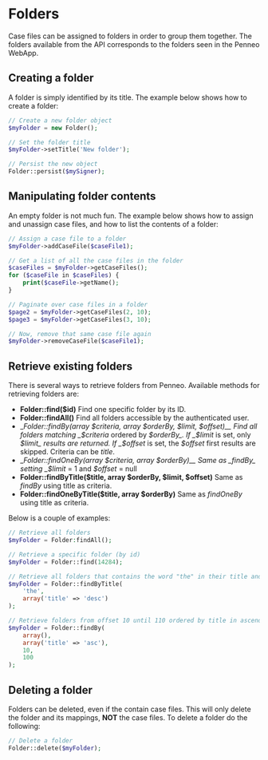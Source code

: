 # Folders
Case files can be assigned to folders in order to group them together. The folders available from the API corresponds to the folders seen in the Penneo WebApp.

## Creating a folder
A folder is simply identified by its title. The example below shows how to create a folder:

```php
// Create a new folder object
$myFolder = new Folder();

// Set the folder title
$myFolder->setTitle('New folder');

// Persist the new object
Folder::persist($mySigner);
```

## Manipulating folder contents
An empty folder is not much fun. The example below shows how to assign and unassign case files, and how to list the contents of a folder:

```php
// Assign a case file to a folder
$myFolder->addCaseFile($caseFile1);

// Get a list of all the case files in the folder
$caseFiles = $myFolder->getCaseFiles();
for ($caseFile in $caseFiles) {
	print($caseFile->getName();
}

// Paginate over case files in a folder
$page2 = $myFolder->getCaseFiles(2, 10);
$page3 = $myFolder->getCaseFiles(3, 10);

// Now, remove that same case file again
$myFolder->removeCaseFile($caseFile1);

```

## Retrieve existing folders
There is several ways to retrieve folders from Penneo. Available methods for retrieving folders are:

* __Folder::find($id)__
Find one specific folder by its ID.
* __Folder::findAll()__
Find all folders accessible by the authenticated user.
* __Folder::findBy(array $criteria, array $orderBy, $limit, $offset)__
Find all folders matching _$criteria_ ordered by _$orderBy_. If _$limit_ is set, only _$limit_ results are returned. If _$offset_ is set, the _$offset_ first results are skipped.
Criteria can be _title_.
* __Folder::findOneBy(array $criteria, array $orderBy)__
Same as _findBy_ setting _$limit_ = 1 and _$offset_ = null
* __Folder::findByTitle($title, array $orderBy, $limit, $offset)__
Same as _findBy_ using title as criteria.
* __Folder::findOneByTitle($title, array $orderBy)__
Same as _findOneBy_ using title as criteria.

Below is a couple of examples:

```php
// Retrieve all folders
$myFolder = Folder:findAll();

// Retrieve a specific folder (by id)
$myFolder = Folder::find(14284);

// Retrieve all folders that contains the word "the" in their title and sort descending on folder title
$myFolder = Folder::findByTitle(
	'the',
	array('title' => 'desc')
);

// Retrieve folders from offset 10 until 110 ordered by title in ascending order
$myFolder = Folder::findBy(
	array(),
	array('title' => 'asc'),
	10,
	100
);
```

## Deleting a folder
Folders can be deleted, even if the contain case files. This will only delete the folder and its mappings, __NOT__ the case files. To delete a folder do the following:

```php
// Delete a folder
Folder::delete($myFolder);
```
